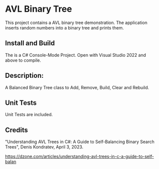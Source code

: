 # AVL Binary Tree

This project contains a AVL binary tree demonstration.   The application inserts random numbers into a binary tree and prints them.

## Install and Build

The is a C# Console-Mode Project.  Open with  Visual Studio 2022 and above to compile. 

## Description:

  A Balanced Binary Tree class to Add, Remove, Build, Clear and Rebuild.

## Unit Tests

  Unit Tests are included.

## Credits

"Understanding AVL Trees in C#: A Guide to Self-Balancing Binary Search Trees", Denis Kondratev, April 3, 2023. 

https://dzone.com/articles/understanding-avl-trees-in-c-a-guide-to-self-balan



  
